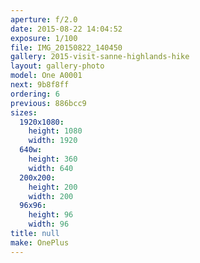 ```yaml
---
aperture: f/2.0
date: 2015-08-22 14:04:52
exposure: 1/100
file: IMG_20150822_140450
gallery: 2015-visit-sanne-highlands-hike
layout: gallery-photo
model: One A0001
next: 9b8f8ff
ordering: 6
previous: 886bcc9
sizes:
  1920x1080:
    height: 1080
    width: 1920
  640w:
    height: 360
    width: 640
  200x200:
    height: 200
    width: 200
  96x96:
    height: 96
    width: 96
title: null
make: OnePlus
---
```

